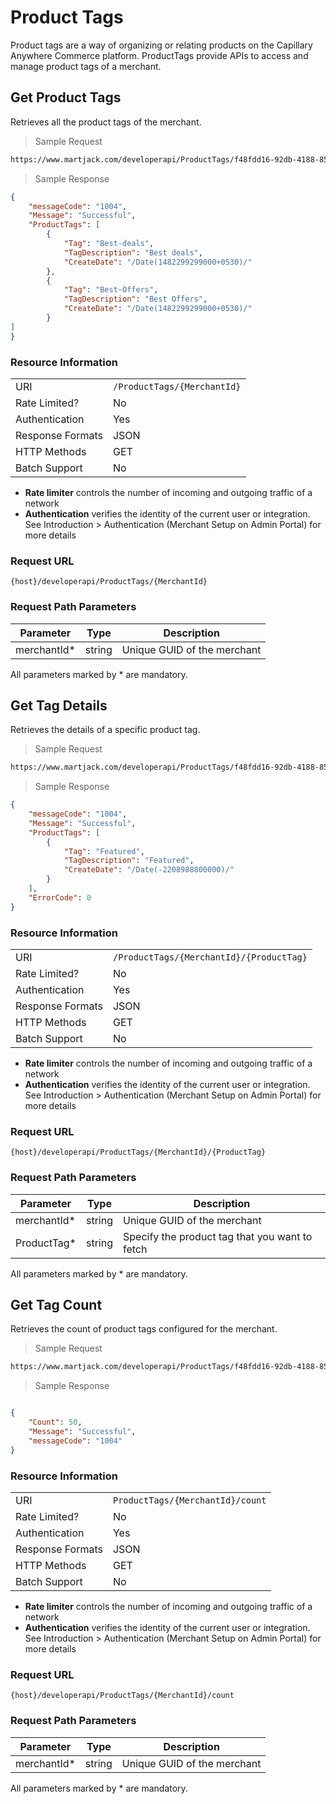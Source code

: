 # Product Tags

Product tags are a way of organizing or relating products on the Capillary Anywhere Commerce platform. ProductTags provide APIs to access and manage product tags of a merchant.


## Get Product Tags

Retrieves all the product tags of the merchant.






> Sample Request

```html
https://www.martjack.com/developerapi/ProductTags/f48fdd16-92db-4188-854d-1ecd9b62d066

```




> Sample Response

```json
{
    "messageCode": "1004",
    "Message": "Successful",
    "ProductTags": [
        {
            "Tag": "Best-deals",
            "TagDescription": "Best deals",
            "CreateDate": "/Date(1482299299000+0530)/"
        },
        {
            "Tag": "Best-Offers",
            "TagDescription": "Best Offers",
            "CreateDate": "/Date(1482299299000+0530)/"
        }
]
}

```



### Resource Information
| | |
--------- | ----------- |
URI | `/ProductTags/{MerchantId}`
Rate Limited? | No
Authentication | Yes
Response Formats | JSON
HTTP Methods | GET
Batch Support | No

* **Rate limiter** controls the number of incoming and outgoing traffic of a network
* **Authentication** verifies the identity of the current user or integration. See Introduction > Authentication (Merchant Setup on Admin Portal) for more details

### Request URL

`{host}/developerapi/ProductTags/{MerchantId}`


### Request Path Parameters

Parameter | Type | Description
-------- | ----- | -----------
merchantId* | string | Unique GUID of the merchant



<aside class="notice"> All parameters marked by * are mandatory. </aside>




## Get Tag Details

Retrieves the details of a specific product tag.






> Sample Request

```html
https://www.martjack.com/developerapi/ProductTags/f48fdd16-92db-4188-854d-1ecd9b62d066/Featured

```




> Sample Response

```json
{
    "messageCode": "1004",
    "Message": "Successful",
    "ProductTags": [
        {
            "Tag": "Featured",
            "TagDescription": "Featured",
            "CreateDate": "/Date(-2208988800000)/"
        }
    ],
    "ErrorCode": 0
}
```



### Resource Information
| | |
--------- | ----------- |
URI | `/ProductTags/{MerchantId}/{ProductTag}`
Rate Limited? | No
Authentication | Yes
Response Formats | JSON
HTTP Methods | GET
Batch Support | No

* **Rate limiter** controls the number of incoming and outgoing traffic of a network
* **Authentication** verifies the identity of the current user or integration. See Introduction > Authentication (Merchant Setup on Admin Portal) for more details

### Request URL

`{host}/developerapi/ProductTags/{MerchantId}/{ProductTag}`


### Request Path Parameters

Parameter | Type | Description
-------- | ----- | -----------
merchantId* | string | Unique GUID of the merchant
ProductTag* | string | Specify the product tag that you want to fetch


<aside class="notice"> All parameters marked by * are mandatory. </aside>



## Get Tag Count

Retrieves the count of product tags configured for the merchant.







> Sample Request

```html
https://www.martjack.com/developerapi/ProductTags/f48fdd16-92db-4188-854d-1ecd9b62d066/count

```




> Sample Response

```json

{
    "Count": 50,
    "Message": "Successful",
    "messageCode": "1004"
}

```



### Resource Information
| | |
--------- | ----------- |
URI | `ProductTags/{MerchantId}/count`
Rate Limited? | No
Authentication | Yes
Response Formats | JSON
HTTP Methods | GET
Batch Support | No

* **Rate limiter** controls the number of incoming and outgoing traffic of a network
* **Authentication** verifies the identity of the current user or integration. See Introduction > Authentication (Merchant Setup on Admin Portal) for more details

### Request URL

`{host}/developerapi/ProductTags/{MerchantId}/count`


### Request Path Parameters

Parameter | Type | Description
-------- | ----- | -----------
merchantId* | string | Unique GUID of the merchant



<aside class="notice"> All parameters marked by * are mandatory. </aside>





	